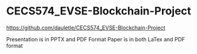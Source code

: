 # CECS574_EVSE-Blockchain-Project

https://github.com/dauletle/CECS574_EVSE-Blockchain-Project

Presentation is in PPTX and PDF Format
Paper is in both LaTex and PDF format
